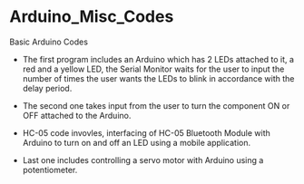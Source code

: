 # Arduino_Misc_Codes
Basic Arduino Codes

- The first program includes an Arduino which has 2 LEDs attached to it, a red and a yellow LED, the Serial Monitor waits for the user to input the number of times the user wants the LEDs to blink in accordance with the delay period.

- The second one takes input from the user to turn the component ON or OFF attached to the Arduino. 

- HC-05 code invovles, interfacing of HC-05 Bluetooth Module with Arduino to turn on and off an LED using a mobile application. 

- Last one includes controlling a servo motor with Arduino using a potentiometer. 
